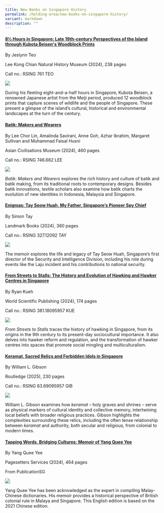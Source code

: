 ```yaml
---
title: New Books on Singapore History
permalink: /holding-area/new-books-on-singapore-history/
variant: markdown
description: ""
---
```

#### **[8½ Hours in Singapore: Late 19th-century Perspectives of the Island through Kubota Beisen's Woodblock Prints](https://eservice.nlb.gov.sg/redir/itemdetails?bid=300055348)**
By Jeslynn Teo 

Lee Kong Chian Natural History Museum (2024), 238 pages

Call no.: RSING 761 TEO 


![](/images/Vol%2020%20Issue%203/New%20Books/books_.jpg)

During his fleeting eight-and-a-half hours in Singapore, Kubota Beisen, a renowned Japanese artist from the Meiji period, produced 12 woodblock prints that capture scenes of wildlife and the people of Singapore. These present a glimpse of the island’s cultural, historical and environmental landscapes at the turn of the century.


#### **[Batik: Makers and Wearers](https://eservice.nlb.gov.sg/redir/itemdetails?bid=300071163)**
By Lee Chor Lin, Amalinda Savirani, Anne Goh, Azhar Ibrahim, Margaret Sullivan and Muhammad Faisal Husni 


Asian Civilisations Museum (2024), 460 pages

Call no.: RSING 746.662 LEE


![](/images/Vol%2020%20Issue%203/New%20Books/books_.jpg)

_Batik: Makers and Wearers_ explores the rich history and culture of batik and batik making, from its traditional roots to contemporary designs. Besides batik innovations, textile scholars also examine how batik charts the evolution of new identities in Indonesia, Malaysia and Singapore.



#### **[Enigmas: 		Tay Seow Huah, My Father, Singapore’s Pioneer Spy Chief](https://eservice.nlb.gov.sg/redir/itemdetails?bid=300038279)**
By Simon Tay 


Landmark Books (2024), 360 pages

Call no.: RSING 327.12092 TAY


![](/images/Vol%2020%20Issue%203/New%20Books/books_.jpg)

The memoir explores the life and legacy of Tay Seow Huah, Singapore’s first director of the Security and Intelligence Division, including his role during events like the Laju incident and his contributions to national security.



#### **[From Streets to Stalls: The History and Evolution of Hawking and Hawker Centres in Singapore](https://eservice.nlb.gov.sg/redir/itemdetails?bid=300038279)**
By Ryan Kueh


World Scientific Publishing (2024), 174 pages

Call no.: RSING 381.18095957 KUE


![](/images/Vol%2020%20Issue%203/New%20Books/books_.jpg)

_From Streets to Stalls_ traces the history of hawking in Singapore, from its origins in the 9th century to its present-day sociocultural importance. It also delves into hawker reform and regulation, and the transformation of hawker centres into spaces that promote social mingling and multiculturalism.



#### **[Keramat, Sacred Relics and Forbidden Idols in Singapore](https://eservice.nlb.gov.sg/redir/itemdetails?bid=300038279)**
By William L. Gibson


Routledge (2025), 230 pages

Call no.: RSING 63.69095957 GIB  


![](/images/Vol%2020%20Issue%203/New%20Books/books_.jpg)

William L. Gibson examines how _keramat_ – holy graves and shrines – serve as physical markers of cultural identity and collective memory, intertwining local beliefs with broader religious practices. Gibson highlights the complexities surrounding these relics, including the often tense relationship between _keramat_ and authority, both secular and religious, from colonial to modern times.



#### **[Tapping Words, Bridging Cultures: 	Memoir of Yang Quee Yee  ](https://eservice.nlb.gov.sg/redir/itemdetails?bid=300038279)**
By Yang Quee Yee 


Pagesetters Services (2024), 464 pages 

From PublicationSG  


![](/images/Vol%2020%20Issue%203/New%20Books/books_.jpg)

Yang Quee Yee has been acknowledged as the expert in compiling Malay-Chinese dictionaries. His memoir provides a historical perspective of British colonial rule in Malaya and Singapore. This English edition is based on the 2021 Chinese edition.